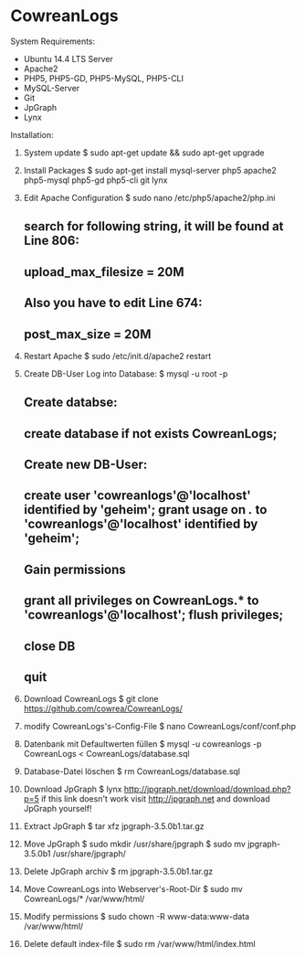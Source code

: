 # CowreanLogs

System Requirements:

- Ubuntu 14.4 LTS Server
- Apache2
- PHP5, PHP5-GD, PHP5-MySQL, PHP5-CLI
- MySQL-Server
- Git
- JpGraph
- Lynx

Installation:

1.  System update
    $ sudo apt-get update && sudo apt-get upgrade

  
2.  Install Packages
    $ sudo apt-get install mysql-server php5 apache2 php5-mysql php5-gd php5-cli git lynx


4.  Edit Apache Configuration
    $ sudo nano /etc/php5/apache2/php.ini
    
      search for following string, it will be found at Line 806:
      --------------------------
      upload_max_filesize = 20M
      --------------------------

    
      Also you have to edit Line 674:
      ---------------------
      post_max_size = 20M
      ---------------------
    

5.  Restart Apache
    $ sudo /etc/init.d/apache2 restart


6.  Create DB-User
    Log into Database:
    $ mysql -u root -p
    
      Create databse:
      -------------------------------------------
      create database if not exists CowreanLogs;
      -------------------------------------------
    
      Create new DB-User:
      ---------------------------------------------------------------------------
      create user 'cowreanlogs'@'localhost' identified by 'geheim';
      grant usage on *.* to 'cowreanlogs'@'localhost' identified by 'geheim';
      ---------------------------------------------------------------------------

      Gain permissions
      ----------------------------------------------------------------------
      grant all privileges on CowreanLogs.* to 'cowreanlogs'@'localhost';
      flush privileges;
      ----------------------------------------------------------------------
      
      close DB
      -----
      quit
      -----


6.  Download CowreanLogs
    $ git clone https://github.com/cowrea/CowreanLogs/

  
7. modify CowreanLogs's-Config-File
    $ nano CowreanLogs/conf/conf.php


8. Datenbank mit Defaultwerten füllen
    $ mysql -u cowreanlogs -p CowreanLogs < CowreanLogs/database.sql

  
9. Database-Datei löschen
    $ rm CowreanLogs/database.sql


10. Download JpGraph
    $ lynx http://jpgraph.net/download/download.php?p=5
    if this link doesn't work visit http://jpgraph.net and download JpGraph yourself!


11. Extract JpGraph
    $ tar xfz jpgraph-3.5.0b1.tar.gz


12. Move JpGraph
    $ sudo mkdir /usr/share/jpgraph
    $ sudo mv jpgraph-3.5.0b1 /usr/share/jpgraph/


13. Delete JpGraph archiv
  $ rm jpgraph-3.5.0b1.tar.gz


14.  Move CowreanLogs into Webserver's-Root-Dir
  $ sudo mv CowreanLogs/* /var/www/html/
  

15.  Modify permissions
  $ sudo chown -R www-data:www-data /var/www/html/


16.  Delete default index-file
  $ sudo rm /var/www/html/index.html
